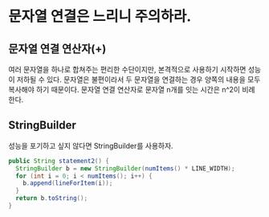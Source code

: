 # 문자열 연결은 느리니 주의하라.

## 문자열 연결 연산자(+)
여러 문자열을 하나로 합쳐주는 편리한 수단이지만, 본격적으로 사용하기 시작하면 성능이 저하될 수 있다.
문자열은 불편이라서 두 문자열을 연결하는 경우 양쪽의 내용을 모두 복사해야 하기 때문이다.
문자열 연결 연산자로 문자열 n개를 잇는 시간은 n^2이 비례한다. 

## StringBuilder
성능을 포기하고 싶지 않다면 StringBuilder를 사용하자.
```java
public String statement2() {
  StringBuilder b = new StringBuilder(numItems() * LINE_WIDTH);
  for (int i = 0; i < numItems(); i++) {
    b.append(lineForItem(i));
  }
  return b.toString();
}
```
